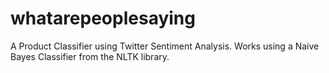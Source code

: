 # whatarepeoplesaying
A Product Classifier using Twitter Sentiment Analysis. Works using a Naive Bayes Classifier from the NLTK library.
